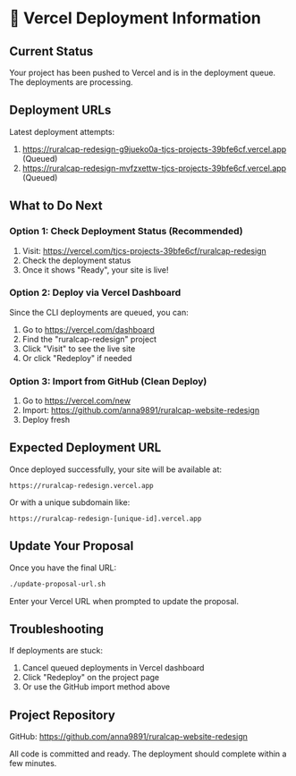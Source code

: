 # 🚀 Vercel Deployment Information

## Current Status

Your project has been pushed to Vercel and is in the deployment queue. The deployments are processing.

## Deployment URLs

Latest deployment attempts:
1. https://ruralcap-redesign-g9jueko0a-tjcs-projects-39bfe6cf.vercel.app (Queued)
2. https://ruralcap-redesign-mvfzxettw-tjcs-projects-39bfe6cf.vercel.app (Queued)

## What to Do Next

### Option 1: Check Deployment Status (Recommended)
1. Visit: https://vercel.com/tjcs-projects-39bfe6cf/ruralcap-redesign
2. Check the deployment status
3. Once it shows "Ready", your site is live!

### Option 2: Deploy via Vercel Dashboard
Since the CLI deployments are queued, you can:
1. Go to https://vercel.com/dashboard
2. Find the "ruralcap-redesign" project
3. Click "Visit" to see the live site
4. Or click "Redeploy" if needed

### Option 3: Import from GitHub (Clean Deploy)
1. Go to https://vercel.com/new
2. Import: https://github.com/anna9891/ruralcap-website-redesign
3. Deploy fresh

## Expected Deployment URL

Once deployed successfully, your site will be available at:
```
https://ruralcap-redesign.vercel.app
```

Or with a unique subdomain like:
```
https://ruralcap-redesign-[unique-id].vercel.app
```

## Update Your Proposal

Once you have the final URL:
```bash
./update-proposal-url.sh
```

Enter your Vercel URL when prompted to update the proposal.

## Troubleshooting

If deployments are stuck:
1. Cancel queued deployments in Vercel dashboard
2. Click "Redeploy" on the project page
3. Or use the GitHub import method above

## Project Repository

GitHub: https://github.com/anna9891/ruralcap-website-redesign

All code is committed and ready. The deployment should complete within a few minutes.